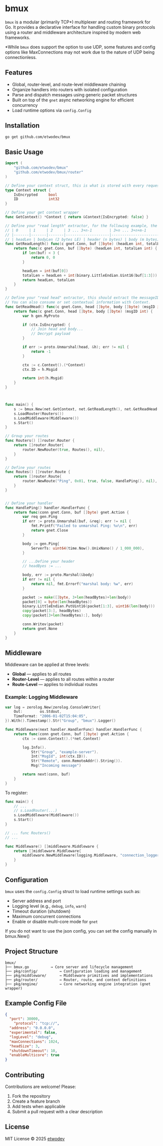 # bmux

`bmux` is a modular (primarily TCP*) multiplexer and routing framework for Go. It provides a declarative interface for handling custom binary protocols using a router and middleware architecture inspired by modern web frameworks.

*While `bmux` does support the option to use UDP, some features and config options like MaxConnections may not work due to the nature of UDP being connectionless.

## Features

* Global, router-level, and route-level middleware chaining
* Organize handlers into routers with isolated configuration
* Parse and dispatch messages using generic packet structures
* Built on top of the `gnet` async networking engine for efficient concurrency
* Load runtime options via `config.Config`

## Installation

```bash
go get github.com/etwodev/bmux
```

## Basic Usage

```go
import (
	"github.com/etwodev/bmux"
	"github.com/etwodev/bmux/router"
)

// Define your context struct, this is what is stored with every request
type Context struct {
	IsEncrypted     bool
	ID              int32
}

// Define your get context wrapper
func GetContext() *Context { return &Context{IsEncrypted: false} }

// Define your "read length" extractor, for the following example, the packet is:
// | 0     | 1     | 2     | 3 ... 3+n-1        | 3+n ... 3+n+m-1     |
// |-------|-------|-------|--------------------|----------------------|
// | headLen | bodyLen (2 bytes LE) | header (n bytes) | body (m bytes) |
func GetReadLength() func(c gnet.Conn, buf []byte) (headLen int, totalLen int) {
	return func(c gnet.Conn, buf []byte) (headLen int, totalLen int) {
		if len(buf) < 3 {
			return 0, 0
		}

		headLen = int(buf[0])
		totalLen = headLen + int(binary.LittleEndian.Uint16(buf[1:3]))
		return headLen, totalLen
	}
}

// Define your "read head" extractor, this should extract the messageID or "identifier" from the packet
// You can also consume or set contextual information with Context.
func GetReadHead() func(c gnet.Conn, head []byte, body []byte) (msgID int) {
	return func(c gnet.Conn, head []byte, body []byte) (msgID int) {
		var h gen.MyProto

		if (ctx.IsEncrypted) {
			// Join head and body...
			// Decrypt payload
		}

		if err := proto.Unmarshal(head, &h); err != nil {
			return -1
		}

		ctx := c.Context().(*Context)
		ctx.ID = h.Msgid

		return int(h.Msgid)
	}
}



func main() {
	s := bmux.New(net.GetContext, net.GetReadLength(), net.GetReadHead(), nil)
	s.LoadRouter(Routers())
	s.LoadMiddleware(Middleware())
	s.Start()
}

// Group your routes
func Routers() []router.Router {
	return []router.Router{
		router.NewRouter(true, Routes(), nil),
	}
}

// Define your routes
func Routes() []router.Route {
	return []router.Route{
		router.NewRoute("Ping", 0x01, true, false, HandlePing(), nil),
	}
}


// Define your handler
func HandlePing() handler.HandlerFunc {
	return func(conn gnet.Conn, buf []byte) gnet.Action {
		var req gen.Ping
		if err := proto.Unmarshal(buf, &req); err != nil {
			fmt.Printf("Failed to unmarshal Ping: %v\n", err)
			return gnet.Close
		}

		body := gen.Ping{
			ServerTs: uint64(time.Now().UnixNano() / 1_000_000),
		}

		// ...Define your header
		// headByes := ...

		body, err := proto.Marshal(&body)
		if err != nil {
			return nil, fmt.Errorf("marshal body: %w", err)
		}

		packet := make([]byte, 3+len(headBytes)+len(body))
		packet[0] = byte(len(headBytes))
		binary.LittleEndian.PutUint16(packet[1:3], uint16(len(body)))
		copy(packet[3:], headBytes)
		copy(packet[3+len(headBytes):], body)

		conn.Writev(packet)
		return gnet.None
	}
}

```

## Middleware

Middleware can be applied at three levels:

* **Global** — applies to all routes
* **Router-Level** — applies to all routes within a router
* **Route-Level** — applies to individual routes

### Example: Logging Middleware

```go
var log = zerolog.New(zerolog.ConsoleWriter{
	Out:        os.Stdout,
	TimeFormat: "2006-01-02T15:04:05",
}).With().Timestamp().Str("Group", "bmux").Logger()

func Middleware(next handler.HandlerFunc) handler.HandlerFunc {
	return func(conn gnet.Conn, buf []byte) gnet.Action {
		ctx := conn.Context().(*net.Context)

		log.Info().
			Str("Group", "example-server").
			Int("MsgId", int(ctx.ID)).
			Str("Remote", conn.RemoteAddr().String()).
			Msg("Incoming message")

		return next(conn, buf)
	}
}
```

To register:

```go
func main() {
	// ...
	// s.LoadRouter(...)
	s.LoadMiddleware(Middleware())
	s.Start()
}

// ... func Routers()
// ...

func Middleware() []middleware.Middleware {
	return []middleware.Middleware{
		middleware.NewMiddleware(logging.Middleware, "connection_logger", true, true),
	}
}
```

## Configuration

`bmux` uses the `config.Config` struct to load runtime settings such as:

* Server address and port
* Logging level (e.g., `debug`, `info`, `warn`)
* Timeout duration (shutdown)
* Maximum concurrent connections
* Enable or disable multi-core mode for `gnet`

If you do not want to use the json config, you can set the config manually in bmux.New()

## Project Structure

```
bmux/
├── bmux.go          → Core server and lifecycle management
├── pkg/config/          → Configuration loading and management
├── pkg/middleware/      → Middleware primitives and implementations
├── pkg/router/          → Router, route, and context definitions
├── pkg/engine/          → Core networking engine integration (gnet wrapper)
```

## Example Config File

```json
{
  "port": 30000,
	"protocol": "tcp://",
  "address": "0.0.0.0",
  "experimental": false,
  "logLevel": "debug",
  "maxConnections": 1024,
  "headSize": 3,
  "shutdownTimeout": 10,
  "enableMulticore": true
}
```

## Contributing

Contributions are welcome! Please:

1. Fork the repository
2. Create a feature branch
3. Add tests when applicable
4. Submit a pull request with a clear description

## License

MIT License © 2025 [etwodev](https://github.com/etwodev)
